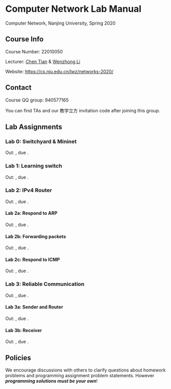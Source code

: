 # Computer Network Lab Manual

Computer Network, Nanjing University, Spring 2020

## Course Info

Course Number: 22010050

Lecturer: [Chen Tian](https://cs.nju.edu.cn/tianchen/) & [Wenzhong Li](https://cs.nju.edu.cn/lwz/)

Website: https://cs.nju.edu.cn/lwz/networks-2020/

## Contact

Course QQ group: 940577165

You can find TAs and our 教学立方 invitation code after joining this group.

## Lab Assignments

### Lab 0: Switchyard & Mininet

Out: , due .

### Lab 1: Learning switch

Out: , due .

### Lab 2: IPv4 Router

Out: , due .

#### Lab 2a: Respond to ARP

Out: , due .

#### Lab 2b: Forwarding packets

Out: , due .

#### Lab 2c: Respond to ICMP

Out: , due .

### Lab 3: Reliable Communication

Out: , due .

#### Lab 3a: Sender and Router

Out: , due .

#### Lab 3b: Receiver

Out: , due .

## Policies

We encourage discussions with others to clarify questions about homework problems and programming assignment problem statements. However ***programming solutions must be your own***!
